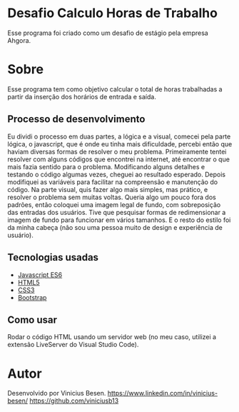 # Desafio Calculo Horas de Trabalho

Esse programa foi criado como um desafio de estágio pela empresa Ahgora.

# Sobre

Esse programa tem como objetivo calcular o total de horas trabalhadas a partir da inserção dos horários de entrada e saída.

## Processo de desenvolvimento

Eu dividi o processo em duas partes, a lógica e a visual, comecei pela parte lógica, o javascript, que é onde eu tinha mais dificuldade, percebi então que haviam diversas formas de resolver o meu problema. Primeiramente tentei resolver com alguns códigos que encontrei na internet, até encontrar o que mais fazia sentido para o problema. Modificando alguns detalhes e testando o código algumas vezes, cheguei ao resultado esperado. Depois modifiquei as variáveis para facilitar na compreensão e manutenção do código.
Na parte visual, quis fazer algo mais simples, mas prático, e resolver o problema sem muitas voltas. Queria algo um pouco fora  dos padrões, então coloquei uma imagem legal de fundo, com sobreposição das entradas dos usuários. Tive que pesquisar formas de redimensionar a imagem de fundo para funcionar em vários tamanhos. E o resto do estilo foi da minha cabeça (não sou uma pessoa muito de design e experiência de usuário).

## Tecnologias usadas

 - [Javascript ES6]()
 - [HTML5]()
 - [CSS3]()
 - [Bootstrap](https://getbootstrap.com)

## Como usar
Rodar o código HTML usando um servidor web (no meu caso, utilizei a extensão LiveServer do Visual Studio Code).

# Autor
Desenvolvido por Vinicius Besen.
https://www.linkedin.com/in/vinicius-besen/
https://github.com/viniciusb13
